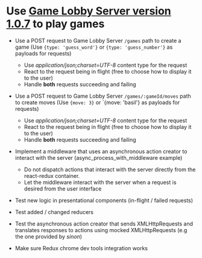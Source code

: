 # Use [Game Lobby Server version 1.0.7](https://www.npmjs.com/package/game_lobby_server) to play games

* Use a POST request to Game Lobby Server `/games` path to create a game 
  (Use `{type: 'guess_word'}` or `{type: 'guess_number'}` as payloads for requests)
  * Use _application/json;charset=UTF-8_ content type for the request
  * React to the request being in flight (free to choose how to display it to the user)
  * Handle **both** requests succeeding and failing
* Use a POST request to Game Lobby Server `/games/:gameId/moves` path to create moves 
  (Use `{move: 3}` or `{move: 'basil'} as payloads for requests)
  * Use _application/json;charset=UTF-8_ content type for the request
  * React to the request being in flight (free to choose how to display it to the user)
  * Handle **both** requests succeeding and failing
* Implement a middleware that uses an asynchronous action creator to interact
  with the server (async_process_with_middleware example)
  * Do not dispatch actions that interact with the server directly from the react-redux container.
  * Let the middleware interact with the server when a request is desired from the user interface

* Test new logic in presentational components (in-flight / failed requests)
* Test added / changed reducers
* Test the asynchronous action creator that sends XMLHttpRequests and
  translates responses to actions using mocked XMLHttpRequests (e.g the one
  provided by _sinon_)
* Make sure Redux chrome dev tools integration works
